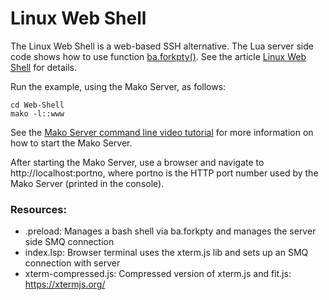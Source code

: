 # Linux Web Shell

The Linux Web Shell is a web-based SSH alternative. The Lua server side code shows how to use function [ba.forkpty()](https://realtimelogic.com/ba/doc/?url=auxlua.html#forkptylib). See the article [Linux Web Shell](https://makoserver.net/articles/Linux-Web-Shell) for details.

Run the example, using the Mako Server, as follows:

```
cd Web-Shell
mako -l::www
```

See the [Mako Server command line video tutorial](https://youtu.be/vwQ52ZC5RRg) for more information on how to start the Mako Server.

After starting the Mako Server, use a browser and navigate to http://localhost:portno, where portno is
the HTTP port number used by the Mako Server (printed in the console).


### Resources:
* .preload: Manages a bash shell via ba.forkpty and manages the server side SMQ connection
* index.lsp: Browser terminal uses the xterm.js lib and sets up an SMQ connection with server
* xterm-compressed.js: Compressed version of xterm.js and fit.js: https://xtermjs.org/
